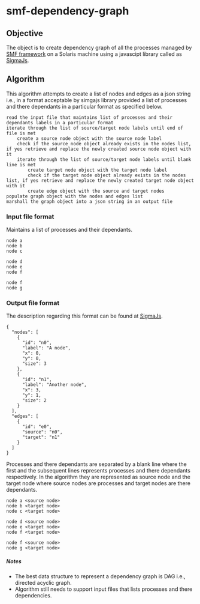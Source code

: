 # smf-dependency-graph

## Objective
The object is to create dependency graph of all the processes managed by [SMF framework](http://www.oracle.com/technetwork/articles/servers-storage-admin/intro-smf-basics-s11-1729181.html) on a Solaris machine using a javascipt library called as [SigmaJs](http://sigmajs.org).

## Algorithm
This algorithm attempts to create a list of nodes and edges as a json string i.e., in a format acceptable by simgajs library provided a list of processes and there dependants in a particular format as specified below.

```
read the input file that maintains list of processes and their dependants labels in a particular format
iterate through the list of source/target node labels until end of file is met
	create a source node object with the source node label
	check if the source node object already exists in the nodes list, if yes retrieve and replace the newly created source node object with it
	iterate through the list of source/target node labels until blank line is met
		create target node object with the target node label
		check if the target node object already exists in the nodes list, if yes retrieve and replace the newly created target node object with it
		create edge object with the source and target nodes
populate graph object with the nodes and edges list
marshall the graph object into a json string in an output file
```

### Input file format

Maintains a list of processes and their dependants.
```
node a
node b
node c

node d
node e
node f

node f
node g
```

### Output file format

The description regarding this format can be found at [SigmaJs](http://sigmajs.org).
```
{
  "nodes": [
    {
      "id": "n0",
      "label": "A node",
      "x": 0,
      "y": 0,
      "size": 3
    },
    {
      "id": "n1",
      "label": "Another node",
      "x": 3,
      "y": 1,
      "size": 2
    }
  ],
  "edges": [
    {
      "id": "e0",
      "source": "n0",
      "target": "n1"
    }
  ]
}
```


Processes and there dependants are separated by a blank line where the first and the subsequent lines represents processes and there dependants respectively. In the algorithm they are represented as source node and the target node where source nodes are processes and target nodes are there dependants.
```
node a <source node>
node b <target node>
node c <target node>

node d <source node>
node e <target node>
node f <target node>

node f <source node>
node g <target node>
```


##### Notes
- The best data structure to represent a dependency graph is DAG i.e., directed acyclic graph.
- Algorithm still needs to support input files that lists processes and there dependencies.
